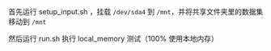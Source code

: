 首先运行 setup_input.sh ，挂载 `/dev/sda4` 到 `/mnt`，并将共享文件夹里的数据集移动到 `/mnt`

然后运行 run.sh 执行 local_memory 测试（100% 使用本地内存）
